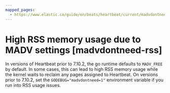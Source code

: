 ```yaml
---
mapped_pages:
  - https://www.elastic.co/guide/en/beats/heartbeat/current/madvdontneed-rss.html
---
```


# High RSS memory usage due to MADV settings [madvdontneed-rss]

In versions of Heartbeat prior to 7.10.2, the go runtime defaults to `MADV_FREE` by default. In some cases, this can lead to high RSS memory usage while the kernel waits to reclaim any pages assigned to Heartbeat. On versions prior to 7.10.2, set the `GODEBUG="madvdontneed=1"` environment variable if you run into RSS usage issues.

